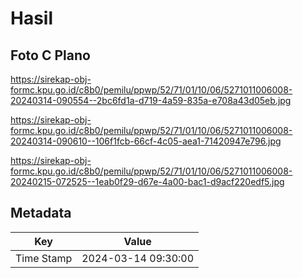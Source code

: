 # Hasil

## Foto C Plano

https://sirekap-obj-formc.kpu.go.id/c8b0/pemilu/ppwp/52/71/01/10/06/5271011006008-20240314-090554--2bc6fd1a-d719-4a59-835a-e708a43d05eb.jpg

https://sirekap-obj-formc.kpu.go.id/c8b0/pemilu/ppwp/52/71/01/10/06/5271011006008-20240314-090610--106f1fcb-66cf-4c05-aea1-71420947e796.jpg

https://sirekap-obj-formc.kpu.go.id/c8b0/pemilu/ppwp/52/71/01/10/06/5271011006008-20240215-072525--1eab0f29-d67e-4a00-bac1-d9acf220edf5.jpg


## Metadata

| Key        | Value               |
| ---------- | ------------------- |
| Time Stamp | 2024-03-14 09:30:00 |



